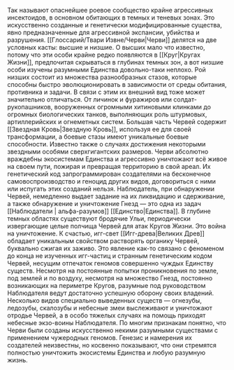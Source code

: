 Так называют опаснейшее роевое сообщество крайне агрессивных инсектоидов, в основном обитающих в темных и теневых зонах. Это искусственно созданные и генетически модифицированные существа, явно предназначенные для агрессивной экспансии, убийства и разрушения. [[Глоссарий/Твари Извне/Черви|Черви]] делятся на две условных касты: высшие и низшие. О высших мало что известно, потому что эти особи крайне редко появляются в [[Круг|Кругах Жизни]], предпочитая скрываться в глубинах темных зон, а вот низшие особи изучены разумными Единства довольно-таки неплохо. Рой низших состоит из множества разнообразных стазов, которые способны быстро эволюционировать в зависимости от среды обитания, противника и задачи. В связи с этим их внешний вид тоже может значительно отличаться. От личинок и фуражиров или солдат-рукопашников, вооруженных огромными хитиновыми клинками до огромных биологических танков, выполняющих роль штурмовых, артиллерийских и огнеметных систем. Большая часть Червей содержит [[Звездная Кровь|Звездную Кровь]], используя ее для своей трансформации, а боевые стазы имеют уникальные боевые способности. Известно также о случаях достижения некоторыми звездными особями сверхгигантских размеров. Черви абсолютно враждебны экосистемам Единства и агрессивно уничтожают всё живое на своем пути, пожирая и превращая территорию в свой ареал. Их генетический код запрограммирован создателями на бесконечное самовоспроизводство и геноцид других видов, договориться с ними или испугать этих созданий нельзя. Наблюдатель, при обнаружении Червей, немедленно выдает задание на их ликвидацию и сдерживание, а также обнаружение и уничтожение Гнезд — это одна из задач [[Наблюдатели | альфа-разумов]] [[Единство|Единства]]. В глубине темных областях существуют бродячие Ульи, периодически извергающие целые полчища Червей для атак Кругов Жизни. Это война на уничтожение. К счастью, игг-свет [[Игг-древа|Великих Древ]] обладает уникальным свойством растворять органику Червей, буквально сжигая их заживо. Это явление как-то связано с феноменом до конца не изученных игг-частиц и странным генетическим кодом Червей, несущим отпечаток геномов совершенно чуждых Единству существ. Несмотря на постоянные попытки проникновения по земле, под землей и по воздуху, несмотря на множество Гнезд, постоянно возникающих на периметре Кругов, разумные под руководством Наблюдателя ведут достаточно успешную оборону своих владений. Несколько видов специально выведенных существ — огнезубы, ледозубы, скалозубы и небесные змеи выслеживают и уничтожают отродье Червей, а в особо тяжелых случаях на помощь приходят небесные экзо-воины Наблюдателя. По многим признакам понятно, что Черви были созданы искусственно некими разумными существами с применением чужеродных геномов. Генезис и намерения их создателей неизвестны, но косвенно показывают, что они стремятся полностью уничтожить экосистемы Единства и любую разумную жизнь.
